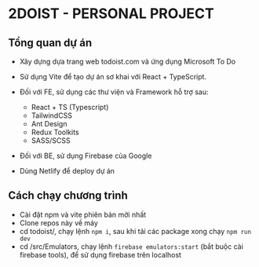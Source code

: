 # 2DOIST - PERSONAL PROJECT

## Tổng quan dự án

- Xây dựng dựa trang web todoist.com và ứng dụng Microsoft To Do

- Sử dụng Vite để tạo dự án sơ khai với React + TypeScript.

- Đối với FE, sử dụng các thư viện và Framework hỗ trợ sau:

  - React + TS (Typescript)
  - TailwindCSS
  - Ant Design
  - Redux Toolkits
  - SASS/SCSS

- Đối với BE, sử dụng Firebase của Google

- Dùng Netlify để deploy dự án

## Cách chạy chương trình

- Cài đặt npm và vite phiên bản mởi nhất
- Clone repos này về máy
- cd todoist/, chạy lệnh `npm i`, sau khi tải các package xong chạy `npm run dev`
- cd /src/Emulators, chạy lệnh `firebase emulators:start` (bắt buộc cài firebase tools), để sử dụng firebase trên localhost
